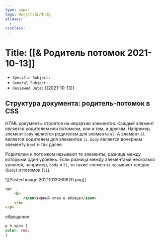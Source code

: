 ```yaml
---
type: paper
tags: 📥️/📜️/🩳/💻/🕸/🪟
aliases:
  - 
cssclass: 
---
```




# Title: **[[& Родитель потомок 2021-10-13]]**


- `Specific Subject:` 
- `General Subject:` 
- `Reviewed Date:` [[2021-10-13]]


## Структура документа: родитель-потомок в CSS

HTML документы строятся на иерархии элементов. Каждый элемент является родителем или потомком, или и тем, и другим. Например, элемент `body` является родителем для элемента `ol`. А элемент `ol` является родителем для элементов `li`. `body` является дочерним элементу `html` и так далее.

Родителем и потомком называют те элементы, разница между которыми один уровень. Если разница между элементами несколько уровней, например, `body` и `li`, то такие элементы называют предок (`body`) и потомок (`li`).

![[Pasted image 20211013060820.png]]

```html
<p>  
	<b>  
		<span>жирный спан в абзаце</span>  
	</b>  
</p>
```

обращение 
```css
p b span {  
color: red;  
}
```